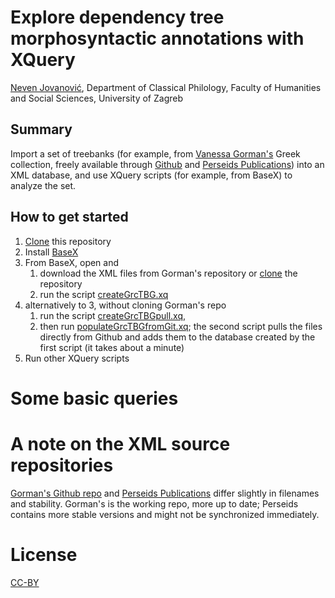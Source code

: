 # Explore dependency tree morphosyntactic annotations with XQuery

[Neven Jovanović](orcid.org/0000-0002-9119-399X), Department of Classical Philology, Faculty of Humanities and Social Sciences, University of Zagreb

## Summary

Import a set of treebanks (for example, from [Vanessa Gorman's](https://history.unl.edu/vanessa-b-gorman) Greek collection, freely available through [Github](https://github.com/vgorman1/Greek-Dependency-Trees/tree/master/xml%20versions) and [Perseids Publications](https://perseids-publications.github.io/gorman-trees/)) into an XML database, and use XQuery scripts (for example, from BaseX) to analyze the set.

## How to get started

1. [Clone](https://help.github.com/en/articles/cloning-a-repository) this repository
2. Install [BaseX](http://basex.org/)
3. From BaseX, open and 
   1. download the XML files from Gorman's repository or [clone](https://help.github.com/en/articles/cloning-a-repository) the repository
   2. run the script [createGrcTBG.xq](https://github.com/nevenjovanovic/explore-treebanks-xquery/blob/master/xq/createGrcTBG.xq)
4. alternatively to 3, without cloning Gorman's repo 
   1. run the script [createGrcTBGpull.xq](https://github.com/nevenjovanovic/explore-treebanks-xquery/blob/master/xq/createGrcTBGpull.xq),
   2. then run  [populateGrcTBGfromGit.xq](https://github.com/nevenjovanovic/explore-treebanks-xquery/blob/master/xq/populateGrcTBGfromGit.xq); the second script pulls the files directly from Github and adds them to the database created by the first script (it takes about a minute)
4. Run other XQuery scripts

# Some basic queries

# A note on the XML source repositories

[Gorman's Github repo](https://github.com/vgorman1/Greek-Dependency-Trees/tree/master/xml%20versions) and [Perseids Publications](https://perseids-publications.github.io/gorman-trees/) differ slightly in filenames and stability. Gorman's is the working repo, more up to date; Perseids contains more stable versions and might not be synchronized immediately.

# License

[CC-BY](LICENSE.md)
